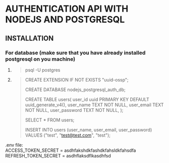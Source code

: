 # AUTHENTICATION API WITH NODEJS AND POSTGRESQL

## INSTALLATION

### For database (make sure that you have already installed postgresql on you machine)

1. > psql -U postgres
2. > CREATE EXTENSION IF NOT EXISTS "uuid-ossp";
   >
   >CREATE DATABASE nodejs_postgresql_auth_db;
   >
   >CREATE TABLE users(
   > user_id uuid PRIMARY KEY DEFAULT uuid_generate_v4(),
   > user_name TEXT NOT NULL,
   > user_email TEXT NOT NULL,
   > user_password TEXT NOT NULL,
   > );
   >
   >SELECT * FROM users;
   >
   >INSERT INTO users (user_name, user_email, user_password) VALUES ("test", "test@test.com", "test");


.env file:<br>
ACCESS_TOKEN_SECRET = asdhfakshdkfashdkfahsldkfahsdfa <br>
REFRESH_TOKEN_SECRET = asdhflaksdflkasdhfsd